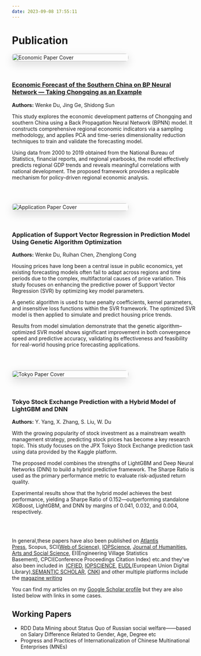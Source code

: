 ```yaml
---
date: 2023-09-08 17:55:11
---
```


<style>
.paper-row {
  display: flex;
  flex-wrap: wrap;
  align-items: center; /* ← 重点修改 */
  gap: 2rem;
  margin-bottom: 3rem;
}

.paper-img {
  flex: 0 0 320px;
  box-shadow: 0 8px 24px rgba(0, 0, 0, 0.15);
  border-radius: 8px;
  overflow: hidden;
}

.paper-img img {
  width: 100%;
  display: block;
  border-radius: 8px;
}

.paper-content {
  flex: 1;
  min-width: 300px;
}
</style>

# Publication

<div class="paper-row">
  <div class="paper-img">
    <img src="/img/Economic-Paper.jpg" alt="Economic Paper Cover">
  </div>
  <div class="paper-content">
    <h3>
      <a href="https://www.atlantis-press.com/proceedings/icfied-21/125954303" target="_blank">
        Economic Forecast of the Southern China on BP Neural Network — Taking Chongqing as an Example
      </a>
    </h3>
    <p><strong>Authors:</strong> Wenke Du, Jing Ge, Shidong Sun</p>
    <p>
      This study explores the economic development patterns of Chongqing and southern China using a Back Propagation Neural Network (BPNN) model. It constructs comprehensive regional economic indicators via a sampling methodology, and applies PCA and time-series dimensionality reduction techniques to train and validate the forecasting model.
    </p>
    <p>
      Using data from 2000 to 2019 obtained from the National Bureau of Statistics, financial reports, and regional yearbooks, the model effectively predicts regional GDP trends and reveals meaningful correlations with national development. The proposed framework provides a replicable mechanism for policy-driven regional economic analysis.
    </p>
  </div>
</div>


<div class="paper-row">
  <div class="paper-img">
    <img src="/img/Application-Paper.jpg" alt="Application Paper Cover">
  </div>
  <div class="paper-content">
    <h3>
      Application of Support Vector Regression in Prediction Model Using Genetic Algorithm Optimization
    </h3>
    <p><strong>Authors:</strong> Wenke Du, Ruihan Chen, Zhenglong Cong</p>
    <p>
      Housing prices have long been a central issue in public economics, yet existing forecasting models often fail to adapt across regions and time periods due to the complex, multifactorial causes of price variation. This study focuses on enhancing the predictive power of Support Vector Regression (SVR) by optimizing key model parameters.
    </p>
    <p>
      A genetic algorithm is used to tune penalty coefficients, kernel parameters, and insensitive loss functions within the SVR framework. The optimized SVR model is then applied to simulate and predict housing price trends.
    </p>
    <p>
      Results from model simulation demonstrate that the genetic algorithm–optimized SVR model shows significant improvement in both convergence speed and predictive accuracy, validating its effectiveness and feasibility for real-world housing price forecasting applications.
    </p>
  </div>
</div>

<div class="paper-row">
  <div class="paper-img">
    <img src="/img/Tokyo-Paper.jpg" alt="Tokyo Paper Cover">
  </div>
  <div class="paper-content">
    <h3>
      Tokyo Stock Exchange Prediction with a Hybrid Model of LightGBM and DNN
    </h3>
    <p><strong>Authors:</strong> Y. Yang, X. Zhang, S. Liu, W. Du</p>
    <p>
      With the growing popularity of stock investment as a mainstream wealth management strategy, predicting stock prices has become a key research topic. This study focuses on the JPX Tokyo Stock Exchange prediction task using data provided by the Kaggle platform.
    </p>
    <p>
      The proposed model combines the strengths of LightGBM and Deep Neural Networks (DNN) to build a hybrid predictive framework. The Sharpe Ratio is used as the primary performance metric to evaluate risk-adjusted return quality.
    </p>
    <p>
      Experimental results show that the hybrid model achieves the best performance, yielding a Sharpe Ratio of 0.152—outperforming standalone XGBoost, LightGBM, and DNN by margins of 0.041, 0.032, and 0.004, respectively.
    </p>
  </div>
</div>

In general,these papers have also been published on [Atlantis Press](https://www.atlantis-press.com/proceedings/icfied-21/125954303),&nbsp;Scopus,&nbsp;SCI([Web of Science](https://access.clarivate.com/login?app=wos&alternative=true&shibShireURL=https:%2F%2Fwww.webofknowledge.com%2F%3Fauth%3DShibboleth&shibReturnURL=https:%2F%2Fwww.webofknowledge.com%2F%3Fmode%3DNextgen%26action%3Dtransfer%26path%3D%252Fwos%26DestApp%3DUA&referrer=mode%3DNextgen%26path%3D%252Fwos%26DestApp%3DUA%26action%3Dtransfer&roaming=true)),&nbsp;[IOPScience](https://iopscience.iop.org/article/10.1088/1742-6596/1982/1/012048/meta),&nbsp;[Journal of Humanities, Arts and Social Science](https://www.hillpublisher.com/ArticleDetails/1488),&nbsp;EI(Engineering Village Statistics Basement),&nbsp;CPCI(Conference Proceedings Citation Index) etc.and they've also been included in &nbsp;[ICFIED](https://www.proceedings.com/content/058/058792webtoc.pdf),&nbsp;[IOPSCIENCE](https://iopscience.iop.org/article/10.1088/1742-6596/1982/1/012048),&nbsp;[EUDL](https://eudl.eu/doi/10.4108/eai.26-5-2023.2334222)(European Union Digital Library),[SEMANTIC SCHOLAR](https://www.semanticscholar.org/author/Wenke-Du/2152006161),&nbsp;[CNKI](http://cnki.hcnu.edu.cn/KCMS/detail/search.aspx?dbcode=CJFD&sfield=inst&skey=%E4%B8%AD%E5%9B%BD%E4%BA%BA%E6%B0%91%E5%A4%A7%E5%AD%A6%E5%95%86%E5%AD%A6%E9%99%A2) and other multiple platforms include the [magazine writing](https://baijiahao.baidu.com/s?id=1743948031984608275&wfr=spider&for=pc) 

You can find my articles on my [Google Scholar profile](https://scholar.google.com/citations?user=3bUZCSEAAAAJ&hl=zh-CN&oi=ao) but they are also listed below with links in some cases.



## Working Papers
- RDD Data Mining about Status Quo of Russian social welfare——based on Salary Difference Related to Gender, Age, Degree etc
- Progress and Practices of Internationalization of Chinese Multinational Enterprises (MNEs)




